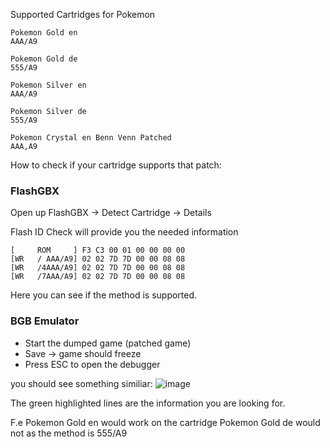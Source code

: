 Supported Cartridges for Pokemon
```
Pokemon Gold en
AAA/A9

Pokemon Gold de
555/A9

Pokemon Silver en
AAA/A9

Pokemon Silver de
555/A9

Pokemon Crystal en Benn Venn Patched
AAA,A9
```
How to check if your cartridge supports that patch:

### FlashGBX
Open up FlashGBX -> Detect Cartridge -> Details

Flash ID Check will provide you the needed information
```
[     ROM     ] F3 C3 00 01 00 00 00 00 
[WR   / AAA/A9] 02 02 7D 7D 00 00 08 08 
[WR   /4AAA/A9] 02 02 7D 7D 00 00 08 08 
[WR   /7AAA/A9] 02 02 7D 7D 00 00 08 08
```
Here you can see if the method is supported.

### BGB Emulator
- Start the dumped game (patched game) 
- Save -> game should freeze
- Press ESC to open the debugger

you should see something similiar:
![image](https://user-images.githubusercontent.com/2846629/160379891-e8101086-4796-4472-bad1-337c6b0dd8f3.png)

The green highlighted lines are the information you are looking for.

F.e 
Pokemon Gold en would work on the cartridge
Pokemon Gold de would not as the method is 555/A9
